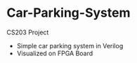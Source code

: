 # Car-Parking-System
CS203 Project
- Simple car parking system in Verilog
- Visualized on FPGA Board
